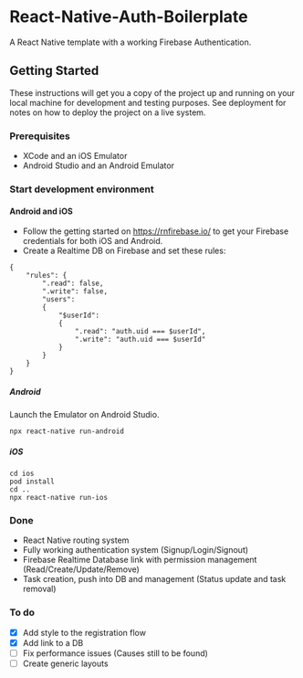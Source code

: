 # React-Native-Auth-Boilerplate

A React Native template with a working Firebase Authentication. 


## Getting Started

These instructions will get you a copy of the project up and running on your local machine for development and testing purposes. See deployment for notes on how to deploy the project on a live system.

### Prerequisites

* XCode and an iOS Emulator
* Android Studio and an Android Emulator


### Start development environment
#### Android and iOS

- Follow the getting started on https://rnfirebase.io/ to get your Firebase credentials for both iOS and Android.
- Create a Realtime DB on Firebase and set these rules:
```
{
    "rules": {
        ".read": false,
        ".write": false,
        "users":
        {
            "$userId":
            {
                ".read": "auth.uid === $userId",
                ".write": "auth.uid === $userId"
            }
        }
    }
}

```

##### Android

Launch the Emulator on Android Studio.

```
npx react-native run-android
```

##### iOS

```
cd ios
pod install
cd ..
npx react-native run-ios
```

### Done
- React Native routing system
- Fully working authentication system (Signup/Login/Signout)
- Firebase Realtime Database link with permission management (Read/Create/Update/Remove)
- Task creation, push into DB and management (Status update and task removal)

### To do
- [x] Add style to the registration flow
- [x] Add link to a DB
- [ ] Fix performance issues (Causes still to be found)
- [ ] Create generic layouts
